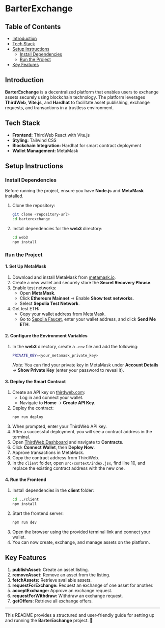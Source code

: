 # BarterExchange

## Table of Contents

- [Introduction](#introduction)
- [Tech Stack](#tech-stack)
- [Setup Instructions](#setup-instructions)
  - [Install Dependencies](#install-dependencies)
  - [Run the Project](#run-the-project)
- [Key Features](#key-features)

## Introduction

**BarterExchange** is a decentralized platform that enables users to exchange assets securely using blockchain technology. The platform leverages **ThirdWeb**, **Vite.js**, and **Hardhat** to facilitate asset publishing, exchange requests, and transactions in a trustless environment.

## Tech Stack

- **Frontend:** ThirdWeb React with Vite.js
- **Styling:** Tailwind CSS
- **Blockchain Integration:** Hardhat for smart contract deployment
- **Wallet Management:** MetaMask

## Setup Instructions

### Install Dependencies

Before running the project, ensure you have **Node.js** and **MetaMask** installed.

1. Clone the repository:
   ```sh
   git clone <repository-url>
   cd barterexchange
   ```
2. Install dependencies for the **web3** directory:
   ```sh
   cd web3
   npm install
   ```

### Run the Project

#### **1. Set Up MetaMask**

1. Download and install MetaMask from [metamask.io](https://metamask.io/).
2. Create a new wallet and securely store the **Secret Recovery Phrase**.
3. Enable test networks:
   - Open **MetaMask**.
   - Click **Ethereum Mainnet** → Enable **Show test networks**.
   - Select **Sepolia Test Network**.
4. Get test ETH:
   - Copy your wallet address from MetaMask.
   - Go to [Sepolia Faucet](https://sepoliafaucet.com/), enter your wallet address, and click **Send Me ETH**.

#### **2. Configure the Environment Variables**

1. In the **web3** directory, create a `.env` file and add the following:
   ```sh
   PRIVATE_KEY=<your_metamask_private_key>
   ```
   *Note:* You can find your private key in MetaMask under **Account Details** → **Show Private Key** (enter your password to reveal it).

#### **3. Deploy the Smart Contract**

1. Create an API key on [thirdweb.com](https://thirdweb.com/):
   - Log in and connect your wallet.
   - Navigate to **Home** → **Create API Key**.
2. Deploy the contract:
   ```sh
   npm run deploy
   ```
3. When prompted, enter your ThirdWeb API key.
4. After a successful deployment, you will see a contract address in the terminal.
5. Open [ThirdWeb Dashboard](https://thirdweb.com/) and navigate to **Contracts**.
6. Click **Connect Wallet**, then **Deploy Now**.
7. Approve transactions in MetaMask.
8. Copy the contract address from ThirdWeb.
9. In the `client` folder, open `src/context/index.jsx`, find line 10, and replace the existing contract address with the new one.

#### **4. Run the Frontend**

1. Install dependencies in the **client** folder:
   ```sh
   cd ../client
   npm install
   ```
2. Start the frontend server:
   ```sh
   npm run dev
   ```
3. Open the browser using the provided terminal link and connect your wallet.
4. You can now create, exchange, and manage assets on the platform.

## Key Features

1. **publishAsset:** Create an asset listing.
2. **removeAsset:** Remove an asset from the listing.
3. **fetchAssets:** Retrieve available assets.
4. **requestForExchange:** Request an exchange of one asset for another.
5. **acceptExchange:** Approve an exchange request.
6. **requestForWithdraw:** Withdraw an exchange request.
7. **getOffers:** Retrieve all exchange offers.

---

This README provides a structured and user-friendly guide for setting up and running the **BarterExchange** project. 🚀

